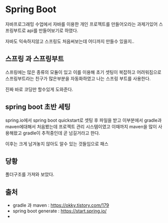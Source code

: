# Spring Boot

자바프로그래밍 수업에서 자바를 이용한 개인 프로젝트를 만들어오라는 과제가있어 스프링부트로 api를 만들어보기로 하였다.

자바도 익숙하지않고 스프링도 처음써보는데 어디까지 만들수 있을지.. 

## 스프링 과 스프링부트

스프링에는 많은 종류의 모듈이 있고 이를 이용해 초기 셋팅이 복잡하고 어려워짐으로 스프링부트라는 친구가 많은부분을 자동화하였고 나는 스프링 부트를 사용한다.

진짜 바로 코딩만 할수있게 도와준다.

## spring boot 초반 세팅

spring.io에서 spring boot quickstart로 셋팅 후 파일을 받고 이부분에서 gradle과 maven에대해서 처음봤는데 프로젝트 관리 시스템이였고 이때까지 maven을 많이 사용해왔고 gradle이 추적중인데 곧 넘길거라고 한다.

이후는 크게 남겨놓지 않아도 알수 있는 것들임으로 패스

## 당황

폴더구조를 가져와 보았다.





## 출처

- gradle 과 maven : https://okky.tistory.com/179
- spring boot generate : https://start.spring.io/
- 